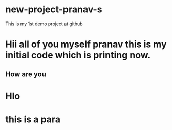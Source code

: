 # new-project-pranav-s

This is my 1st demo project at github

<h1>Hii all of you myself pranav this is my initial code which is printing now.</h1>
<h2>How are you</h2>
<h1>Hlo<h1>
<p>this is  a para</p>
